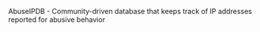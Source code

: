 AbuseIPDB - Community-driven database that keeps track of IP addresses reported for abusive behavior

